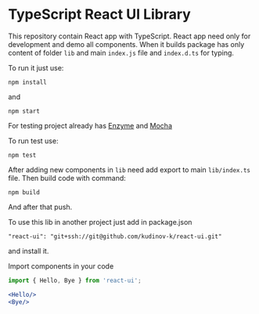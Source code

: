 # TypeScript React UI Library

This repository contain React app with TypeScript. React app need only for development and demo all components.
When it builds package has only content of folder `lib` and main `index.js` file and `index.d.ts` for typing.

To run it just use:

```shell
npm install
```

and 

```shell
npm start
```

For testing project already has [Enzyme](http://airbnb.io/enzyme/) and [Mocha](https://mochajs.org/)

To run test use:

```shell
npm test
```

After adding new components in `lib` need add export to main `lib/index.ts` file.
Then build code with command:

```shell
npm build
```

And after that push.

To use this lib in another project just add in package.json 

`"react-ui": "git+ssh://git@github.com/kudinov-k/react-ui.git"`

and install it.

Import components in your code

```js
import { Hello, Bye } from 'react-ui';
```

```jsx
<Hello/>
<Bye/>
```
